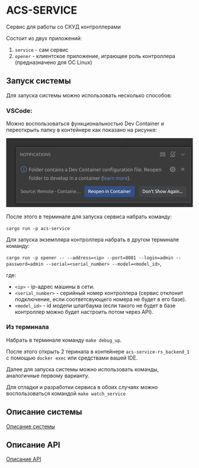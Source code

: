 # ACS-SERVICE

Сервис для работы со СКУД контроллерами

Состоит из двух приложений:

1. `service` - сам сервис
2. `opener` - клиентское приложение, играющее роль контроллера (предназначено для ОС Linux)

## Запуск системы

Для запуска системы можно использовать несколько способов:

### VSCode:

Можно воспользоваться функциональностью Dev Container и переоткрыть папку в контейнере как показано на рисунке:

![Reopen](docs/images/reopen.png)

После этого в терминале для запуска сервиса набрать команду:

`cargo run -p acs-service`

Для запуска экземпляра контроллера набрать в другом терминале команду:

`cargo run -p opener -- --address=<ip> --port=8081 --login=admin --password=admin --serial=<serial_number> --model=<model_id>`,

где: 

* `<ip>` - ip-адрес машины в сети.
* `<serial_number>` - серийный номер контроллера (сервис отклонит подключение, если соответсвующего номера не будет в его базе).
* `<model_id>` - id модели шлагбаума (если такого не будет в базе контроллер можно будет настроить потом через API).

### Из терминала

Набрать в терминале команду `make debug_up`.

После этого открыть 2 теринала в контейнере `acs-service-rs_backend_1` с помощью `docker exec` или средствами вашей IDE.

Далее для запуска системы можно использовать команды, аналогичные первому варианту.

Для отладки и разработки сервиса в обоих случаях можно воспользоваться командой `make watch_service`

## Описание системы

[Описание системы](docs/system.md)

## Описание API

[Описание API](docs/api.md)
